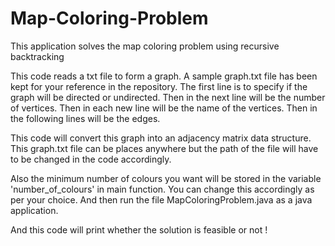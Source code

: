 # Map-Coloring-Problem
This application solves the map coloring problem using recursive backtracking

This code reads a txt file to form a graph.
A sample graph.txt file has been kept for your reference in the repository.
The first line is to specify if the graph will be directed or undirected.
Then in the next line will be the number of vertices.
Then in each new line will be the name of the vertices.
Then in the following lines will be the edges.

This code will convert this graph into an adjacency matrix data structure.
This graph.txt file can be places anywhere but the path of the file will have to be changed in the code accordingly.

Also the minimum number of colours you want will be stored in the variable 'number_of_colours' in main function.
You can change this accordingly as per your choice.
And then run the file MapColoringProblem.java as a java application.

And this code will print whether the solution is feasible or not !